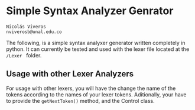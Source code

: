 # Simple Syntax Analyzer Genrator

```
Nicolás Viveros 
nviverosb@unal.edu.co
```


The following, is a simple syntax analyxer generator written completely in python. It can currently be tested and used with the lexer file located at the `/Lexer ` folder.

## Usage with other Lexer Analyzers

For usage with other lexers, you will have the change the name of the tokens according to the names of your lexer tokens. Aditionally, your have to provide the `getNextToken()` method, and the Control class.




